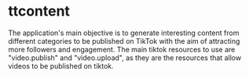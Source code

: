 # ttcontent


The application's main objective is to generate interesting content from different categories to be published on TikTok with the aim of attracting more followers and engagement.
The main tiktok resources to use are "video.publish" and "video.upload", as they are the resources that allow videos to be published on tiktok.
